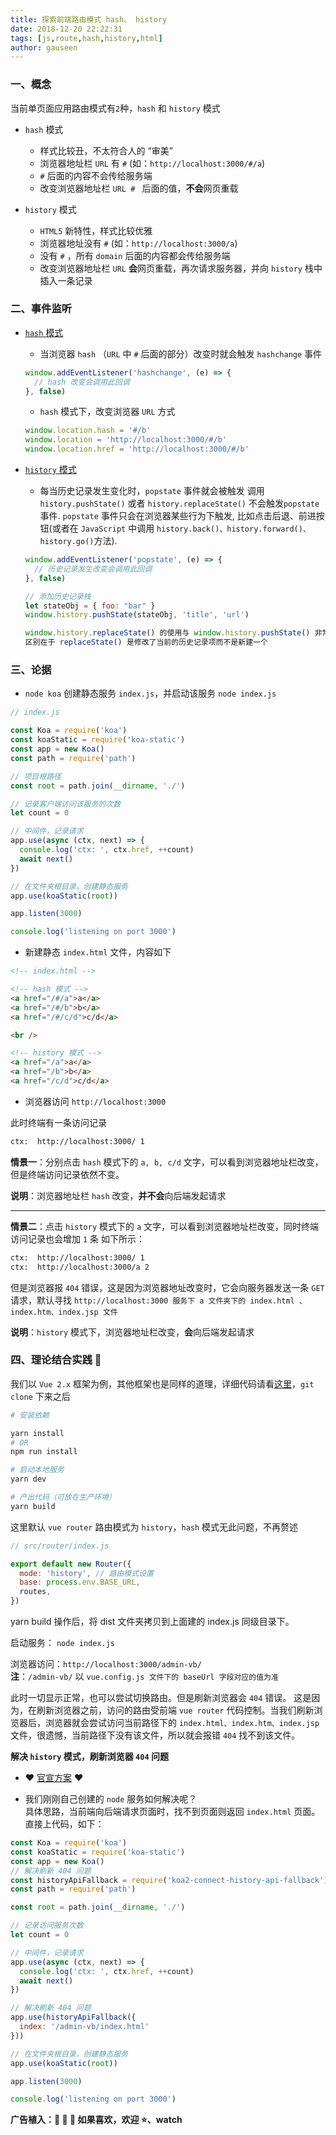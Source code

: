 ```yaml
---
title: 探索前端路由模式 hash、 history
date: 2018-12-20 22:22:31
tags: [js,route,hash,history,html]
author: gauseen
---
```


### 一、概念
当前单页面应用路由模式有`2`种，`hash` 和 `history` 模式
- `hash` 模式
  - 样式比较丑，不太符合人的 “审美”
  - 浏览器地址栏 `URL` 有 `#` (如：`http://localhost:3000/#/a`)
  - `#` 后面的内容不会传给服务端
  - 改变浏览器地址栏 `URL # ` 后面的值，**不会**网页重载

- `history` 模式
  - `HTML5` 新特性，样式比较优雅
  - 浏览器地址没有 `#` (如：`http://localhost:3000/a`)
  - 没有 `#` ，所有 `domain` 后面的内容都会传给服务端
  - 改变浏览器地址栏 `URL` **会**网页重载，再次请求服务器，并向 `history` 栈中插入一条记录

### 二、事件监听
- [`hash` 模式][1_1]

  - 当浏览器 `hash` （`URL` 中 `#` 后面的部分）改变时就会触发 `hashchange` 事件

  ```js
  window.addEventListener('hashchange', (e) => {
    // hash 改变会调用此回调
  }, false)
  ```

  - `hash` 模式下，改变浏览器 `URL` 方式
  ```js
  window.location.hash = '#/b'
  window.location = 'http://localhost:3000/#/b'
  window.location.href = 'http://localhost:3000/#/b'
  ```

- [`history` 模式][1_2]
  - 每当历史记录发生变化时，`popstate` 事件就会被触发
  调用 `history.pushState()` 或者 `history.replaceState()` 不会触发`popstate` 事件. `popstate` 事件只会在浏览器某些行为下触发, 比如点击后退、前进按钮(或者在 `JavaScript` 中调用 `history.back()、history.forward()、history.go()`方法).

  ```js
  window.addEventListener('popstate', (e) => {
    // 历史记录发生改变会调用此回调
  }, false)

  // 添加历史记录栈
  let stateObj = { foo: "bar" }
  window.history.pushState(stateObj, 'title', 'url')

  window.history.replaceState() 的使用与 window.history.pushState() 非常相似，
  区别在于 replaceState() 是修改了当前的历史记录项而不是新建一个
  ```

### 三、论据
- `node koa` 创建静态服务 `index.js`，并启动该服务 `node index.js`
```js
// index.js

const Koa = require('koa')
const koaStatic = require('koa-static')
const app = new Koa()
const path = require('path')

// 项目根路径
const root = path.join(__dirname, './')

// 记录客户端访问该服务的次数
let count = 0

// 中间件，记录请求
app.use(async (ctx, next) => {
  console.log('ctx: ', ctx.href, ++count)
  await next()
})

// 在文件夹根目录，创建静态服务
app.use(koaStatic(root))

app.listen(3000)

console.log('listening on port 3000')
```
- 新建静态 `index.html` 文件，内容如下
```html
<!-- index.html -->

<!-- hash 模式 -->
<a href="/#/a">a</a>
<a href="/#/b">b</a>
<a href="/#/c/d">c/d</a>

<br />

<!-- history 模式 -->
<a href="/a">a</a>
<a href="/b">b</a>
<a href="/c/d">c/d</a>
```

- 浏览器访问 `http://localhost:3000`

此时终端有一条访问记录
```sh
ctx:  http://localhost:3000/ 1
```

**情景一**：分别点击 `hash` 模式下的 `a, b, c/d` 文字，可以看到浏览器地址栏改变，但是终端访问记录依然不变。  

**说明**：浏览器地址栏 `hash` 改变，**并不会**向后端发起请求

-------------------------------------------------------------------

**情景二**：点击 `history` 模式下的 `a` 文字，可以看到浏览器地址栏改变，同时终端访问记录也会增加 `1` 条
如下所示：  
```sh
ctx:  http://localhost:3000/ 1
ctx:  http://localhost:3000/a 2
```

但是浏览器报 `404` 错误，这是因为浏览器地址改变时，它会向服务器发送一条 `GET` 请求，默认寻找 `http://localhost:3000 服务下 a 文件夹下的 index.html 、 index.htm、index.jsp 文件` 

**说明**：`history` 模式下，浏览器地址栏改变，**会**向后端发起请求

### 四、理论结合实践 :chestnut:
我们以 `Vue 2.x` 框架为例，其他框架也是同样的道理，详细代码请看[这里][2_1]，`git clone` 下来之后
```sh
# 安装依赖

yarn install
# OR
npm run install

# 启动本地服务
yarn dev

# 产出代码（可放在生产环境）
yarn build
```

这里默认 `vue router` 路由模式为 `history`，`hash` 模式无此问题，不再赘述

```js
// src/router/index.js

export default new Router({
  mode: 'history', // 路由模式设置
  base: process.env.BASE_URL,
  routes,
})
```
yarn build 操作后，将 dist 文件夹拷贝到上面建的 index.js 同级目录下。  

启动服务： `node index.js`

浏览器访问：`http://localhost:3000/admin-vb/`  
**注**：`/admin-vb/` 以 `vue.config.js 文件下的 baseUrl 字段对应的值为准`

此时一切显示正常，也可以尝试切换路由。但是刷新浏览器会 `404` 错误。
这是因为，在刷新浏览器之前，访问的路由受前端 `vue router` 代码控制。当我们刷新浏览器后，浏览器就会尝试访问当前路径下的 `index.html、index.htm、index.jsp` 文件，很遗憾，当前路径下没有该文件，所以就会报错 `404` 找不到该文件。


**解决 `history` 模式，刷新浏览器 `404` 问题**

- :heart: [官宣方案][1_3] :heart:  

- 我们刚刚自己创建的 `node` 服务如何解决呢？  
具体思路，当前端向后端请求页面时，找不到页面则返回 `index.html` 页面。直接上代码，如下：
```js
const Koa = require('koa')
const koaStatic = require('koa-static')
const app = new Koa()
// 解决刷新 404 问题
const historyApiFallback = require('koa2-connect-history-api-fallback')
const path = require('path')

const root = path.join(__dirname, './')

// 记录访问服务次数
let count = 0

// 中间件，记录请求
app.use(async (ctx, next) => {
  console.log('ctx: ', ctx.href, ++count)
  await next()
})

// 解决刷新 404 问题
app.use(historyApiFallback({
  index: '/admin-vb/index.html'
}))

// 在文件夹根目录，创建静态服务
app.use(koaStatic(root))

app.listen(3000)

console.log('listening on port 3000')
```


**广告植入：:loudspeaker: :loudspeaker: :loudspeaker: 如果喜欢，欢迎 :star:、watch**



[1_1]: https://developer.mozilla.org/zh-CN/docs/Web/API/Window/onhashchange
[1_2]: https://developer.mozilla.org/zh-CN/docs/Web/API/History_API
[1_3]: https://router.vuejs.org/zh/guide/essentials/history-mode.html#%E5%90%8E%E7%AB%AF%E9%85%8D%E7%BD%AE%E4%BE%8B%E5%AD%90

[2_1]: https://github.com/feseed/admin-vb